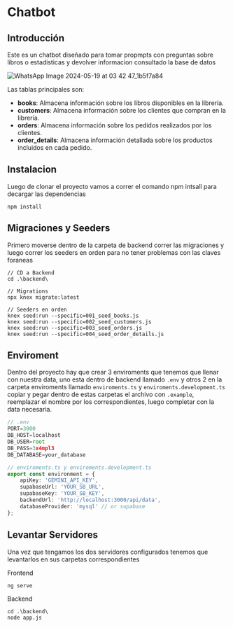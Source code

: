 # Chatbot

## Introducción

Este es un chatbot diseñado para tomar propmpts con preguntas sobre libros o estadisticas y devolver informacion consultado la base de datos

![WhatsApp Image 2024-05-19 at 03 42 47_1b5f7a84](https://github.com/lauemartinez/chatbot/assets/86857156/7a3dc75e-a778-4cc5-965c-25e8b6dbe1cc)

Las tablas principales son:

- **books**: Almacena información sobre los libros disponibles en la librería.
- **customers**: Almacena información sobre los clientes que compran en la librería.
- **orders**: Almacena información sobre los pedidos realizados por los clientes.
- **order_details**: Almacena información detallada sobre los productos incluidos en cada pedido.

## Instalacion

Luego de clonar el proyecto vamos a correr el comando npm intsall para decargar las dependencias

```console
npm install
```

## Migraciones y Seeders

Primero moverse dentro de la carpeta de backend correr las migraciones y luego correr los seeders en orden para no tener problemas con las claves foraneas

```console
// CD a Backend
cd .\backend\

// Migrations
npx knex migrate:latest

// Seeders en orden
knex seed:run --specific=001_seed_books.js
knex seed:run --specific=002_seed_customers.js
knex seed:run --specific=003_seed_orders.js   
knex seed:run --specific=004_seed_order_details.js
```

## Enviroment

Dentro del proyecto hay que crear 3 enviroments que tenemos que llenar con nuestra data, uno esta dentro de backend llamado `.env` y otros 2 en la carpeta enviroments llamado `enviroments.ts` y `enviroments.development.ts` copiar y pegar dentro de estas carpetas el archivo con `.example`, reemplazar el nombre por los correspondientes, luego completar con la data necesaria.

```js
// .env
PORT=3000
DB_HOST=localhost
DB_USER=root
DB_PASS=3x4mpl3
DB_DATABASE=your_database
```

```ts
// enviroments.ts y enviroments.development.ts
export const environment = {
    apiKey: 'GEMINI_API_KEY',
    supabaseUrl: 'YOUR_SB_URL',
    supabaseKey: 'YOUR_SB_KEY',
    backendUrl: 'http://localhost:3000/api/data',
    databaseProvider: 'mysql' // or supabase
};
```

## Levantar Servidores

Una vez que tengamos los dos servidores configurados tenemos que levantarlos en sus carpetas correspondientes

Frontend
```console
ng serve
```

Backend
```console
cd .\backend\
node app.js
```
